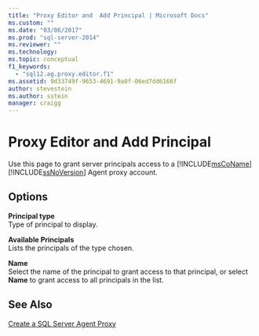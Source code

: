 ```yaml
---
title: "Proxy Editor and  Add Principal | Microsoft Docs"
ms.custom: ""
ms.date: "03/06/2017"
ms.prod: "sql-server-2014"
ms.reviewer: ""
ms.technology:
ms.topic: conceptual
f1_keywords: 
  - "sql12.ag.proxy.editor.f1"
ms.assetid: 9d33749f-9653-4691-9a0f-06ed7dd6166f
author: stevestein
ms.author: sstein
manager: craigg
---
```

# Proxy Editor and  Add Principal
  Use this page to grant server principals access to a [!INCLUDE[msCoName](../../includes/msconame-md.md)] [!INCLUDE[ssNoVersion](../../includes/ssnoversion-md.md)] Agent proxy account.  
  
## Options  
 **Principal type**  
 Type of principal to display.  
  
 **Available Principals**  
 Lists the principals of the type chosen.  
  
 **Name**  
 Select the name of the principal to grant access to that principal, or select **Name** to grant access to all principals in the list.  
  
## See Also  
 [Create a SQL Server Agent Proxy](create-a-sql-server-agent-proxy.md)  
  
  
